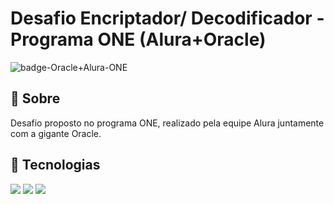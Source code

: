 <h1> Desafio Encriptador/ Decodificador - Programa ONE (Alura+Oracle) </h1>

![badge-Oracle+Alura-ONE](https://github.com/VitorPalmieri-DSPy/decodidicador-desafio_ONE/assets/83787062/25c397b6-0f3a-4293-94ce-9ccca0a1fd80)


<h2>📓 Sobre </h2>
<p> Desafio proposto no programa ONE, realizado pela equipe Alura juntamente com a gigante Oracle. </p>

## 🚀 Tecnologias
<div>
  <img src="https://img.shields.io/badge/HTML-e34c26?style=for-the-badge&logo=html5&logoColor=white">
  <img src="https://img.shields.io/badge/CSS-264de4?style=for-the-badge&logo=css3&logoColor=white">
  <img src="https://img.shields.io/badge/JavaScript-F7DF1E?style=for-the-badge&logo=javascript&logoColor=black">
</div>
